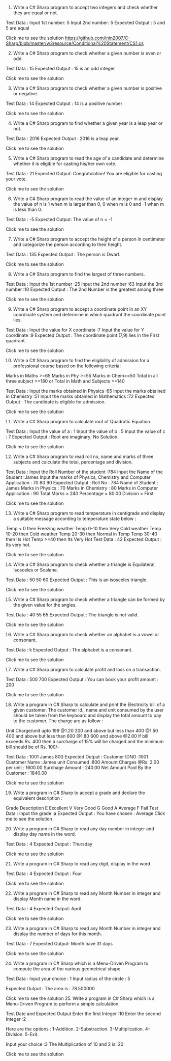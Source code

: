 1. Write a C# Sharp program to accept two integers and check whether they are equal or not. 

Test Data :
Input 1st number: 5 
Input 2nd number: 5 
Expected Output : 
5 and 5 are equal 

Click me to see the solution https://github.com/inin2007/C-Sharp/blob/master/w3resource/Conditional%20Statement/CS1.cs

2. Write a C# Sharp program to check whether a given number is even or odd. 

Test Data : 15
Expected Output : 
15 is an odd integer

Click me to see the solution

3. Write a C# Sharp program to check whether a given number is positive or negative. 

Test Data : 14 
Expected Output :
14 is a positive number

Click me to see the solution

4. Write a C# Sharp program to find whether a given year is a leap year or not. 

Test Data : 2016 
Expected Output :
2016 is a leap year.

Click me to see the solution

5. Write a C# Sharp program to read the age of a candidate and determine whether it is eligible for casting his/her own vote. 

Test Data : 21 
Expected Output:
Congratulation! You are eligible for casting your vote.

Click me to see the solution

6. Write a C# Sharp program to read the value of an integer m and display the value of n is 1 when m is larger than 0, 0 when m is 0 and -1 when m is less than 0. 

Test Data : -5 
Expected Output:
The value of n = -1

Click me to see the solution

7. Write a C# Sharp program to accept the height of a person in centimeter and categorize the person according to their height. 

Test Data : 135 
Expected Output :
The person is Dwarf.

Click me to see the solution

8. Write a C# Sharp program to find the largest of three numbers. 

Test Data :
Input the 1st number :25 
Input the 2nd number :63 
Input the 3rd number :10 
Expected Output :
The 2nd Number is the greatest among three 

Click me to see the solution

9. Write a C# Sharp program to accept a coordinate point in an XY coordinate system and determine in which quadrant the coordinate point lies. 

Test Data :
Input the value for X coordinate :7 
Input the value for Y coordinate :9 
Expected Output :
The coordinate point (7,9) lies in the First quadrant.

Click me to see the solution

10. Write a C# Sharp program to find the eligibility of admission for a professional course based on the following criteria: 

Marks in Maths >=65
Marks in Phy >=55
Marks in Chem>=50
Total in all three subject >=180
or
Total in Math and Subjects >=140

Test Data : 
Input the marks obtained in Physics :65 
Input the marks obtained in Chemistry :51 
Input the marks obtained in Mathematics :72
Expected Output :
The candidate is eligible for admission.

Click me to see the solution

11. Write a C# Sharp program to calculate root of Quadratic Equation. 

Test Data : 
Input the value of a : 1 
Input the value of b : 5 
Input the value of c : 7 
Expected Output :
Root are imaginary; 
No Solution.

Click me to see the solution

12. Write a C# Sharp program to read roll no, name and marks of three subjects and calculate the total, percentage and division. 

Test Data : 
Input the Roll Number of the student :784 
Input the Name of the Student :James 
Input the marks of Physics, Chemistry and Computer Application : 70 80 90
Expected Output :
Roll No : 784 
Name of Student : James 
Marks in Physics : 70 
Marks in Chemistry : 80 
Marks in Computer Application : 90 
Total Marks = 240 
Percentage = 80.00 
Division = First

Click me to see the solution

13. Write a C# Sharp program to read temperature in centigrade and display a suitable message according to temperature state below : 

Temp < 0 then Freezing weather 
Temp 0-10 then Very Cold weather
Temp 10-20 then Cold weather
Temp 20-30 then Normal in Temp 
Temp 30-40 then Its Hot 
Temp >=40 then Its Very Hot 
Test Data : 
42 
Expected Output :
Its very hot.

Click me to see the solution

14. Write a C# Sharp program to check whether a triangle is Equilateral, Isosceles or Scalene. 

Test Data : 
50 50 60 
Expected Output :
This is an isosceles triangle.

Click me to see the solution

15. Write a C# Sharp program to check whether a triangle can be formed by the given value for the angles. 

Test Data : 
40 55 65
Expected Output :
The triangle is not valid.

Click me to see the solution

16. Write a C# Sharp program to check whether an alphabet is a vowel or consonant. 

Test Data : 
k
Expected Output :
The alphabet is a consonant.

Click me to see the solution

17. Write a C# Sharp program to calculate profit and loss on a transaction. 

Test Data : 
500 700
Expected Output :
You can book your profit amount : 200

Click me to see the solution

18. Write a program in C# Sharp to calculate and print the Electricity bill of a given customer. The customer id., name and unit consumed by the user should be taken from the keyboard and display the total amount to pay to the customer. The charge are as follow : 

Unit	Charge/unit
upto 199	@1.20
200 and above but less than 400	@1.50
400 and above but less than 600	@1.80
600 and above	@2.00
If bill exceeds Rs. 400 then a surcharge of 15% will be charged and the minimum bill should be of Rs. 100/-

Test Data : 
1001
James 
800 
Expected Output :
Customer IDNO :1001 
Customer Name :James 
unit Consumed :800 
Amount Charges @Rs. 2.00 per unit : 1600.00 
Surchage Amount : 240.00 
Net Amount Paid By the Customer : 1840.00

Click me to see the solution

19. Write a program in C# Sharp to accept a grade and declare the equivalent description : 

Grade	Description
E	Excellent
V	Very Good
G	Good
A	Average
F	Fail
Test Data : 
Input the grade :a
Expected Output :
You have chosen : Average
Click me to see the solution

20. Write a program in C# Sharp to read any day number in integer and display day name in the word. 

Test Data : 
4
Expected Output :
Thursday

Click me to see the solution

21. Write a program in C# Sharp to read any digit, display in the word. 

Test Data : 
4
Expected Output :
Four

Click me to see the solution

22. Write a program in C# Sharp to read any Month Number in integer and display Month name in the word. 

Test Data : 
4
Expected Output:
April

Click me to see the solution

23. Write a program in C# Sharp to read any Month Number in integer and display the number of days for this month. 

Test Data : 
7 
Expected Output:
Month have 31 days

Click me to see the solution

24. Write a program in C# Sharp which is a Menu-Driven Program to compute the area of the various geometrical shape. 

Test Data : 
Input your choice : 1 
Input radius of the circle : 5

Expected Output :
The area is : 78.500000

Click me to see the solution
25. Write a program in C# Sharp which is a Menu-Driven Program to perform a simple calculation. 

Test Date and Expected Output 
Enter the first Integer :10 
Enter the second Integer :2 

Here are the options : 
1-Addition. 
2-Substraction. 
3-Multiplication. 
4-Division. 
5-Exit. 

Input your choice :3 
The Multiplication of 10 and 2 is: 20

Click me to see the solution
